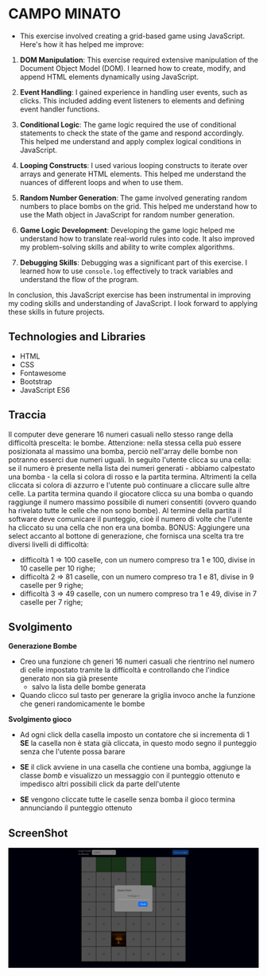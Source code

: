 # CAMPO MINATO

- This exercise involved creating a grid-based game using JavaScript. Here's how it has helped me improve:

1. **DOM Manipulation**: This exercise required extensive manipulation of the Document Object Model (DOM). I learned how to create, modify, and append HTML elements dynamically using JavaScript.

2. **Event Handling**: I gained experience in handling user events, such as clicks. This included adding event listeners to elements and defining event handler functions.

3. **Conditional Logic**: The game logic required the use of conditional statements to check the state of the game and respond accordingly. This helped me understand and apply complex logical conditions in JavaScript.

4. **Looping Constructs**: I used various looping constructs to iterate over arrays and generate HTML elements. This helped me understand the nuances of different loops and when to use them.

5. **Random Number Generation**: The game involved generating random numbers to place bombs on the grid. This helped me understand how to use the Math object in JavaScript for random number generation.

6. **Game Logic Development**: Developing the game logic helped me understand how to translate real-world rules into code. It also improved my problem-solving skills and ability to write complex algorithms.

7. **Debugging Skills**: Debugging was a significant part of this exercise. I learned how to use `console.log` effectively to track variables and understand the flow of the program.

In conclusion, this JavaScript exercise has been instrumental in improving my coding skills and understanding of JavaScript. I look forward to applying these skills in future projects.

## Technologies and Libraries

- HTML
- CSS
- Fontawesome
- Bootstrap
- JavaScript ES6

## Traccia

Il computer deve generare 16 numeri casuali nello stesso range della difficoltà prescelta: le bombe. Attenzione: nella stessa cella può essere posizionata al massimo una bomba, perciò nell'array delle bombe non potranno esserci due numeri uguali.
In seguito l'utente clicca su una cella: se il numero è presente nella lista dei numeri generati - abbiamo calpestato una bomba - la cella si colora di rosso e la partita termina. Altrimenti la cella cliccata si colora di azzurro e l'utente può continuare a cliccare sulle altre celle.
La partita termina quando il giocatore clicca su una bomba o quando raggiunge il numero massimo possibile di numeri consentiti (ovvero quando ha rivelato tutte le celle che non sono bombe).
Al termine della partita il software deve comunicare il punteggio, cioè il numero di volte che l'utente ha cliccato su una cella che non era una bomba.
BONUS:
Aggiungere una select accanto al bottone di generazione, che fornisca una scelta tra tre diversi livelli di difficoltà:

- difficoltà 1 ⇒ 100 caselle, con un numero compreso tra 1 e 100, divise in 10 caselle per 10 righe;
- difficoltà 2 ⇒ 81 caselle, con un numero compreso tra 1 e 81, divise in 9 caselle per 9 righe;
- difficoltà 3 ⇒ 49 caselle, con un numero compreso tra 1 e 49, divise in 7 caselle per 7 righe;

## Svolgimento

**Generazione Bombe**

- Creo una funzione ch generi 16 numeri casuali che rientrino nel numero di celle impostato tramite la difficoltà e controllando che l'indice generato non sia già presente
  - salvo la lista delle bombe generata
- Quando clicco sul tasto per generare la griglia invoco anche la funzione che generi randomicamente le bombe

**Svolgimento gioco**

- Ad ogni click della casella imposto un contatore che si incrementa di 1 **SE** la casella non è stata già cliccata, in questo modo segno il punteggio senza che l'utente possa barare

- **SE** il click avviene in una casella che contiene una bomba, aggiunge la classe _bomb_ e visualizzo un messaggio con il punteggio ottenuto e impedisco altri possibili click da parte dell'utente

- **SE** vengono cliccate tutte le caselle senza bomba il gioco termina annunciando il punteggio ottenuto

## ScreenShot

![Alt text](/img/minefield-screenshot.png)
